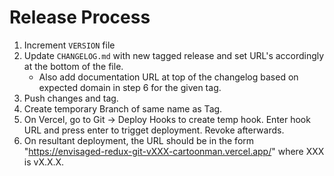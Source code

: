 # Release Process

1. Increment `VERSION` file
2. Update `CHANGELOG.md` with new tagged release and set URL's accordingly at the bottom of the file.
    * Also add documentation URL at top of the changelog based on expected domain in step 6 for the given tag.
3. Push changes and tag.
4. Create temporary Branch of same name as Tag.
5. On Vercel, go to Git -> Deploy Hooks to create temp hook. Enter hook URL and press enter to trigget deployment. Revoke afterwards.
6. On resultant deployment, the URL should be in the form "https://envisaged-redux-git-vXXX-cartoonman.vercel.app/" where XXX is vX.X.X.
